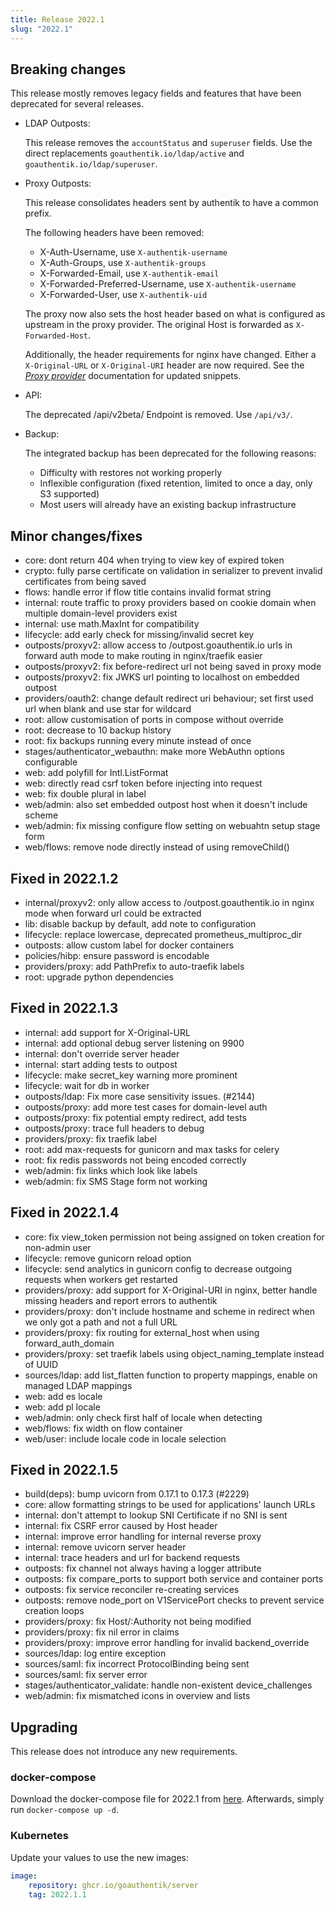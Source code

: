 ```yaml
---
title: Release 2022.1
slug: "2022.1"
---
```


## Breaking changes

This release mostly removes legacy fields and features that have been deprecated for several releases.

-   LDAP Outposts:

    This release removes the `accountStatus` and `superuser` fields. Use the direct replacements `goauthentik.io/ldap/active` and `goauthentik.io/ldap/superuser`.

-   Proxy Outposts:

    This release consolidates headers sent by authentik to have a common prefix.

    The following headers have been removed:

    -   X-Auth-Username, use `X-authentik-username`
    -   X-Auth-Groups, use `X-authentik-groups`
    -   X-Forwarded-Email, use `X-authentik-email`
    -   X-Forwarded-Preferred-Username, use `X-authentik-username`
    -   X-Forwarded-User, use `X-authentik-uid`

    The proxy now also sets the host header based on what is configured as upstream in the proxy provider. The original Host is forwarded as `X-Forwarded-Host`.

    Additionally, the header requirements for nginx have changed. Either a `X-Original-URL` or `X-Original-URI` header are now required. See the [_Proxy provider_](../providers/proxy/forward_auth) documentation for updated snippets.

-   API:

    The deprecated /api/v2beta/ Endpoint is removed. Use `/api/v3/`.

-   Backup:

    The integrated backup has been deprecated for the following reasons:

    -   Difficulty with restores not working properly
    -   Inflexible configuration (fixed retention, limited to once a day, only S3 supported)
    -   Most users will already have an existing backup infrastructure

## Minor changes/fixes

-   core: dont return 404 when trying to view key of expired token
-   crypto: fully parse certificate on validation in serializer to prevent invalid certificates from being saved
-   flows: handle error if flow title contains invalid format string
-   internal: route traffic to proxy providers based on cookie domain when multiple domain-level providers exist
-   internal: use math.MaxInt for compatibility
-   lifecycle: add early check for missing/invalid secret key
-   outposts/proxyv2: allow access to /outpost.goauthentik.io urls in forward auth mode to make routing in nginx/traefik easier
-   outposts/proxyv2: fix before-redirect url not being saved in proxy mode
-   outposts/proxyv2: fix JWKS url pointing to localhost on embedded outpost
-   providers/oauth2: change default redirect uri behaviour; set first used url when blank and use star for wildcard
-   root: allow customisation of ports in compose without override
-   root: decrease to 10 backup history
-   root: fix backups running every minute instead of once
-   stages/authenticator_webauthn: make more WebAuthn options configurable
-   web: add polyfill for Intl.ListFormat
-   web: directly read csrf token before injecting into request
-   web: fix double plural in label
-   web/admin: also set embedded outpost host when it doesn't include scheme
-   web/admin: fix missing configure flow setting on webuahtn setup stage form
-   web/flows: remove node directly instead of using removeChild()

## Fixed in 2022.1.2

-   internal/proxyv2: only allow access to /outpost.goauthentik.io in nginx mode when forward url could be extracted
-   lib: disable backup by default, add note to configuration
-   lifecycle: replace lowercase, deprecated prometheus_multiproc_dir
-   outposts: allow custom label for docker containers
-   policies/hibp: ensure password is encodable
-   providers/proxy: add PathPrefix to auto-traefik labels
-   root: upgrade python dependencies

## Fixed in 2022.1.3

-   internal: add support for X-Original-URL
-   internal: add optional debug server listening on 9900
-   internal: don't override server header
-   internal: start adding tests to outpost
-   lifecycle: make secret_key warning more prominent
-   lifecycle: wait for db in worker
-   outposts/ldap: Fix more case sensitivity issues. (#2144)
-   outposts/proxy: add more test cases for domain-level auth
-   outposts/proxy: fix potential empty redirect, add tests
-   outposts/proxy: trace full headers to debug
-   providers/proxy: fix traefik label
-   root: add max-requests for gunicorn and max tasks for celery
-   root: fix redis passwords not being encoded correctly
-   web/admin: fix links which look like labels
-   web/admin: fix SMS Stage form not working

## Fixed in 2022.1.4

-   core: fix view_token permission not being assigned on token creation for non-admin user
-   lifecycle: remove gunicorn reload option
-   lifecycle: send analytics in gunicorn config to decrease outgoing requests when workers get restarted
-   providers/proxy: add support for X-Original-URI in nginx, better handle missing headers and report errors to authentik
-   providers/proxy: don't include hostname and scheme in redirect when we only got a path and not a full URL
-   providers/proxy: fix routing for external_host when using forward_auth_domain
-   providers/proxy: set traefik labels using object_naming_template instead of UUID
-   sources/ldap: add list_flatten function to property mappings, enable on managed LDAP mappings
-   web: add es locale
-   web: add pl locale
-   web/admin: only check first half of locale when detecting
-   web/flows: fix width on flow container
-   web/user: include locale code in locale selection

## Fixed in 2022.1.5

-   build(deps): bump uvicorn from 0.17.1 to 0.17.3 (#2229)
-   core: allow formatting strings to be used for applications' launch URLs
-   internal: don't attempt to lookup SNI Certificate if no SNI is sent
-   internal: fix CSRF error caused by Host header
-   internal: improve error handling for internal reverse proxy
-   internal: remove uvicorn server header
-   internal: trace headers and url for backend requests
-   outposts: fix channel not always having a logger attribute
-   outposts: fix compare_ports to support both service and container ports
-   outposts: fix service reconciler re-creating services
-   outposts: remove node_port on V1ServicePort checks to prevent service creation loops
-   providers/proxy: fix Host/:Authority not being modified
-   providers/proxy: fix nil error in claims
-   providers/proxy: improve error handling for invalid backend_override
-   sources/ldap: log entire exception
-   sources/saml: fix incorrect ProtocolBinding being sent
-   sources/saml: fix server error
-   stages/authenticator_validate: handle non-existent device_challenges
-   web/admin: fix mismatched icons in overview and lists

## Upgrading

This release does not introduce any new requirements.

### docker-compose

Download the docker-compose file for 2022.1 from [here](https://goauthentik.io/version/2022.1/docker-compose.yml). Afterwards, simply run `docker-compose up -d`.

### Kubernetes

Update your values to use the new images:

```yaml
image:
    repository: ghcr.io/goauthentik/server
    tag: 2022.1.1
```
